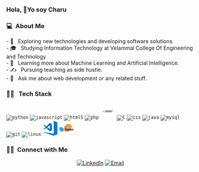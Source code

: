 ### Hola, 👋Yo soy Charu
<h3> 💻 &nbsp;About Me </h3>
- 🤔 &nbsp; Exploring new technologies and developing software solutions.<br>
- 🎓 &nbsp; Studying Information Technology at Velammal College Of Engineering and Technology<br>
- 🌱 &nbsp; Learning more about Machine Learning and Artificial Intelligence.<br>
- ✍️ &nbsp; Pursuing teaching as side hustle. <br>
- 💬 &nbsp; Ask me about web development or any related stuff.<br>

<h3> 🤝🏻 &nbsp; Tech Stack </h3>
<code><img height="40" src="https://devicons.github.io/devicon/devicon.git/icons/python/python-original.svg" title="python"></code>
<code><img height="40" src="https://devicons.github.io/devicon/devicon.git/icons/javascript/javascript-original.svg" title="javascript"></code>
<code><img height="40" src="https://devicons.github.io/devicon/devicon.git/icons/html5/html5-original-wordmark.svg" title="html5"></code>
<code><img height="40" src="https://devicons.github.io/devicon/devicon.git/icons/php/php-original.svg" title="php"></code>
<code><img height="40" src="https://raw.githubusercontent.com/github/explore/80688e429a7d4ef2fca1e82350fe8e3517d3494d/topics/jquery/jquery.png" title="jquery"></code>
<code><img height="40" src="https://devicons.github.io/devicon/devicon.git/icons/c/c-original.svg" title="C"></code>
<code><img height="40" src="https://devicons.github.io/devicon/devicon.git/icons/css3/css3-original-wordmark.svg" title="css"></code>
<code><img height="40" src="https://devicons.github.io/devicon/devicon.git/icons/java/java-original-wordmark.svg" title="java"></code>
<code><img height="40" src="https://devicons.github.io/devicon/devicon.git/icons/mysql/mysql-original-wordmark.svg" title="mysql"></code>
<code><img height="40" src="https://www.vectorlogo.zone/logos/git-scm/git-scm-icon.svg" title="git"></code>
<code><img height="40" src="https://devicons.github.io/devicon/devicon.git/icons/linux/linux-original.svg" title="linux"></code>
<code><img height="40" src="https://raw.githubusercontent.com/github/explore/80688e429a7d4ef2fca1e82350fe8e3517d3494d/topics/visual-studio-code/visual-studio-code.png" title="vscode"></code>
<code><img height="40" src="https://raw.githubusercontent.com/github/explore/80688e429a7d4ef2fca1e82350fe8e3517d3494d/topics/scikit-learn/scikit-learn.png" title="sklearn"></code>
<br>
<h3> 🤝🏻 &nbsp;Connect with Me </h3>
<p align="center">
<a href="https://bit.ly/31Dj8dH"><img alt="LinkedIn" src="https://img.shields.io/badge/LinkedIn-Charulatha%20J-blue?style=flat-square&logo=linkedin"></a>
<a href="mailto:charulathajanardhanan@gmail.com"><img alt="Email" src="https://img.shields.io/badge/Email-charulathajanardhanan@gmail.com-blue?style=flat-square&logo=gmail"></a>
</p>



